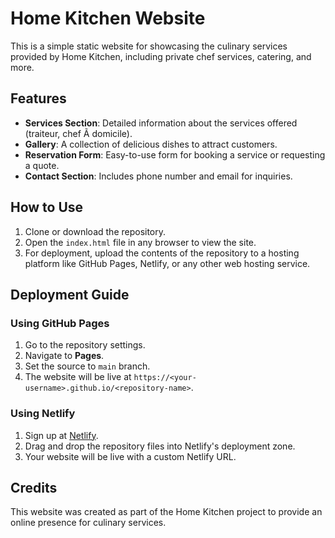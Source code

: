 
# Home Kitchen Website

This is a simple static website for showcasing the culinary services provided by Home Kitchen, including private chef services, catering, and more.

## Features

- **Services Section**: Detailed information about the services offered (traiteur, chef Ã  domicile).
- **Gallery**: A collection of delicious dishes to attract customers.
- **Reservation Form**: Easy-to-use form for booking a service or requesting a quote.
- **Contact Section**: Includes phone number and email for inquiries.

## How to Use

1. Clone or download the repository.
2. Open the `index.html` file in any browser to view the site.
3. For deployment, upload the contents of the repository to a hosting platform like GitHub Pages, Netlify, or any other web hosting service.

## Deployment Guide

### Using GitHub Pages

1. Go to the repository settings.
2. Navigate to **Pages**.
3. Set the source to `main` branch.
4. The website will be live at `https://<your-username>.github.io/<repository-name>`.

### Using Netlify

1. Sign up at [Netlify](https://www.netlify.com).
2. Drag and drop the repository files into Netlify's deployment zone.
3. Your website will be live with a custom Netlify URL.

## Credits

This website was created as part of the Home Kitchen project to provide an online presence for culinary services.

